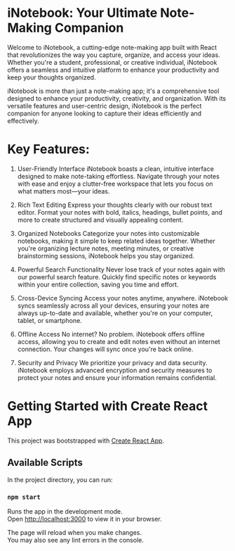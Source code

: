 # iNotebook: Your Ultimate Note-Making Companion 

Welcome to iNotebook, a cutting-edge note-making app built with React that revolutionizes the way you capture, organize, and access your ideas. Whether you're a student, professional, or creative individual, iNotebook offers a seamless and intuitive platform to enhance your productivity and keep your thoughts organized.

iNotebook is more than just a note-making app; it's a comprehensive tool designed to enhance your productivity, creativity, and organization. With its versatile features and user-centric design, iNotebook is the perfect companion for anyone looking to capture their ideas efficiently and effectively.

# Key Features:
1. User-Friendly Interface
iNotebook boasts a clean, intuitive interface designed to make note-taking effortless. Navigate through your notes with ease and enjoy a clutter-free workspace that lets you focus on what matters most—your ideas.

2. Rich Text Editing
Express your thoughts clearly with our robust text editor. Format your notes with bold, italics, headings, bullet points, and more to create structured and visually appealing content.

3. Organized Notebooks
Categorize your notes into customizable notebooks, making it simple to keep related ideas together. Whether you're organizing lecture notes, meeting minutes, or creative brainstorming sessions, iNotebook helps you stay organized.

4. Powerful Search Functionality
Never lose track of your notes again with our powerful search feature. Quickly find specific notes or keywords within your entire collection, saving you time and effort.

5. Cross-Device Syncing
Access your notes anytime, anywhere. iNotebook syncs seamlessly across all your devices, ensuring your notes are always up-to-date and available, whether you're on your computer, tablet, or smartphone.

6. Offline Access
No internet? No problem. iNotebook offers offline access, allowing you to create and edit notes even without an internet connection. Your changes will sync once you're back online.

7. Security and Privacy
We prioritize your privacy and data security. iNotebook employs advanced encryption and security measures to protect your notes and ensure your information remains confidential.

# Getting Started with Create React App

This project was bootstrapped with [Create React App](https://github.com/facebook/create-react-app).

## Available Scripts

In the project directory, you can run:

### `npm start`

Runs the app in the development mode.\
Open [http://localhost:3000](http://localhost:3000) to view it in your browser.

The page will reload when you make changes.\
You may also see any lint errors in the console.
